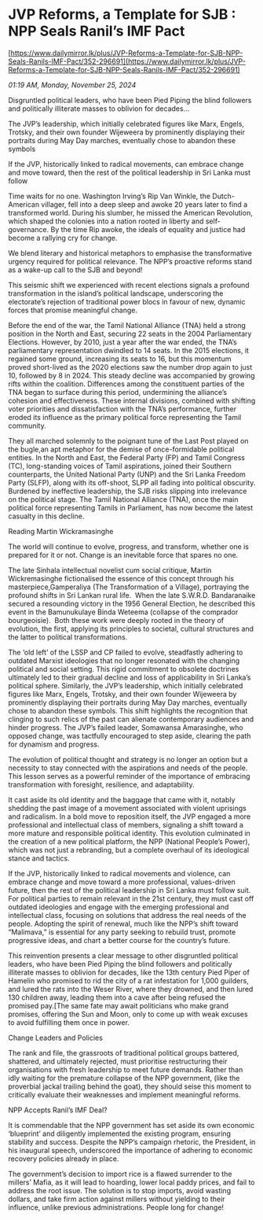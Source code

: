 # JVP Reforms, a Template for SJB : NPP Seals Ranil’s IMF Pact

[https://www.dailymirror.lk/plus/JVP-Reforms-a-Template-for-SJB-NPP-Seals-Ranils-IMF-Pact/352-296691](https://www.dailymirror.lk/plus/JVP-Reforms-a-Template-for-SJB-NPP-Seals-Ranils-IMF-Pact/352-296691)

*01:19 AM, Monday, November 25, 2024*

Disgruntled political leaders, who have been Pied Piping the blind followers and politically illiterate masses to oblivion for decades...

The JVP’s leadership, which initially celebrated figures like Marx, Engels, Trotsky, and their own founder Wijeweera by prominently displaying their portraits during May Day marches, eventually chose to abandon these symbols

If the JVP, historically linked to radical movements, can embrace change and move toward, then the rest of the political leadership in Sri Lanka must follow

Time waits for no one. Washington Irving’s Rip Van Winkle, the Dutch-American villager, fell into a deep sleep and awoke 20 years later to find a transformed world. During his slumber, he missed the American Revolution, which shaped the colonies into a nation rooted in liberty and self-governance. By the time Rip awoke, the ideals of equality and justice had become a rallying cry for change.

We blend literary and historical metaphors to emphasise the transformative urgency required for political relevance. The NPP’s proactive reforms stand as a wake-up call to the SJB and beyond!

This seismic shift we experienced with recent elections signals a profound transformation in the island’s political landscape, underscoring the electorate’s rejection of traditional power blocs in favour of new, dynamic forces that promise meaningful change.

Before the end of the war, the Tamil National Alliance (TNA) held a strong position in the North and East, securing 22 seats in the 2004 Parliamentary Elections. However, by 2010, just a year after the war ended, the TNA’s parliamentary representation dwindled to 14 seats. In the 2015 elections, it regained some ground, increasing its seats to 16, but this momentum proved short-lived as the 2020 elections saw the number drop again to just 10, followed by 8 in 2024. This steady decline was accompanied by growing rifts within the coalition. Differences among the constituent parties of the TNA began to surface during this period, undermining the alliance’s cohesion and effectiveness. These internal divisions, combined with shifting voter priorities and dissatisfaction with the TNA’s performance, further eroded its influence as the primary political force representing the Tamil community.

They all marched solemnly to the poignant tune of the Last Post played on the bugle,an apt metaphor for the demise of once-formidable political entities. In the North and East, the Federal Party (FP) and Tamil Congress (TC), long-standing voices of Tamil aspirations, joined their Southern counterparts, the United National Party (UNP) and the Sri Lanka Freedom Party (SLFP), along with its off-shoot, SLPP all fading into political obscurity. Burdened by ineffective leadership, the SJB risks slipping into irrelevance on the political stage. The Tamil National Alliance (TNA), once the main political force representing Tamils in Parliament, has now become the latest casualty in this decline.

Reading Martin Wickramasinghe

The world will continue to evolve, progress, and transform, whether one is prepared for it or not. Change is an inevitable force that spares no one.

The late Sinhala intellectual novelist cum social critique, Martin Wickremasinghe fictionalised the essence of this concept through his masterpiece,Gamperaliya (The Transformation of a Village), portraying the profound shifts in Sri Lankan rural life.  When the late S.W.R.D. Bandaranaike secured a resounding victory in the 1956 General Election, he described this event in the Bamunukulaye Binda Weteema (collapse of the comprador bourgeoisie).  Both these work were deeply rooted in the theory of evolution, the first, applying its principles to societal, cultural structures and the latter to political transformations.

The ‘old left’ of the LSSP and CP failed to evolve, steadfastly adhering to outdated Marxist ideologies that no longer resonated with the changing political and social setting. This rigid commitment to obsolete doctrines ultimately led to their gradual decline and loss of applicability in Sri Lanka’s political sphere. Similarly, the JVP’s leadership, which initially celebrated figures like Marx, Engels, Trotsky, and their own founder Wijeweera by prominently displaying their portraits during May Day marches, eventually chose to abandon these symbols. This shift highlights the recognition that clinging to such relics of the past can alienate contemporary audiences and hinder progress. The JVP’s failed leader, Somawansa Amarasinghe, who opposed change, was tactfully encouraged to step aside, clearing the path for dynamism and progress.

The evolution of political thought and strategy is no longer an option but a necessity to stay connected with the aspirations and needs of the people. This lesson serves as a powerful reminder of the importance of embracing transformation with foresight, resilience, and adaptability.

It cast aside its old identity and the baggage that came with it, notably shedding the past image of a movement associated with violent uprisings and radicalism. In a bold move to reposition itself, the JVP engaged a more professional and intellectual class of members, signaling a shift toward a more mature and responsible political identity. This evolution culminated in the creation of a new political platform, the NPP (National People’s Power), which was not just a rebranding, but a complete overhaul of its ideological stance and tactics.

If the JVP, historically linked to radical movements and violence, can embrace change and move toward a more professional, values-driven future, then the rest of the political leadership in Sri Lanka must follow suit. For political parties to remain relevant in the 21st century, they must cast off outdated ideologies and engage with the emerging professional and intellectual class, focusing on solutions that address the real needs of the people. Adopting the spirit of renewal, much like the NPP’s shift toward “Malimava,” is essential for any party seeking to rebuild trust, promote progressive ideas, and chart a better course for the country’s future.

This reinvention presents a clear message to other disgruntled political leaders, who have been Pied Piping the blind followers and politically illiterate masses to oblivion for decades, like the 13th century Pied Piper of Hamelin who promised to rid the city of a rat infestation for 1,000 guilders, and lured the rats into the Weser River, where they drowned, and then lured 130 children away, leading them into a cave after being refused the promised pay.[The same fate may await politicians who make grand promises, offering the Sun and Moon, only to come up with weak excuses to avoid fulfilling them once in power.

Change Leaders and Policies

The rank and file, the grassroots of traditional political groups battered, shattered, and ultimately rejected, must prioritise restructuring their organisations with fresh leadership to meet future demands. Rather than idly waiting for the premature collapse of the NPP government, (like the proverbial jackal trailing behind the goat), they should seise this moment to critically evaluate their weaknesses and implement meaningful reforms.

NPP Accepts Ranil’s IMF Deal?

It is commendable that the NPP government has set aside its own economic ‘blueprint’ and diligently implemented the existing program, ensuring stability and success. Despite the NPP’s campaign rhetoric, the President, in his inaugural speech, underscored the importance of adhering to economic recovery policies already in place.

The government’s decision to import rice is a flawed surrender to the millers’ Mafia, as it will lead to hoarding, lower local paddy prices, and fail to address the root issue. The solution is to stop imports, avoid wasting dollars, and take firm action against millers without yielding to their influence, unlike previous administrations. People long for change!

